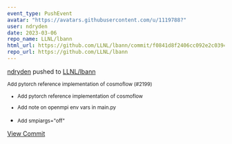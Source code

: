 ```yaml
---
event_type: PushEvent
avatar: "https://avatars.githubusercontent.com/u/1119788?"
user: ndryden
date: 2023-03-06
repo_name: LLNL/lbann
html_url: https://github.com/LLNL/lbann/commit/f0841d8f2406cc092e2c0394f0cb105c8915807b
repo_url: https://github.com/LLNL/lbann
---
```


<a href='https://github.com/ndryden' target='_blank'>ndryden</a> pushed to <a href='https://github.com/LLNL/lbann' target='_blank'>LLNL/lbann</a>

<small>Add pytorch reference implementation of cosmoflow (#2199)

* Add pytorch reference implementation of cosmoflow

* Add note on openmpi env vars in main.py

* Add smpiargs="off"</small>

<a href='https://github.com/LLNL/lbann/commit/f0841d8f2406cc092e2c0394f0cb105c8915807b' target='_blank'>View Commit</a>